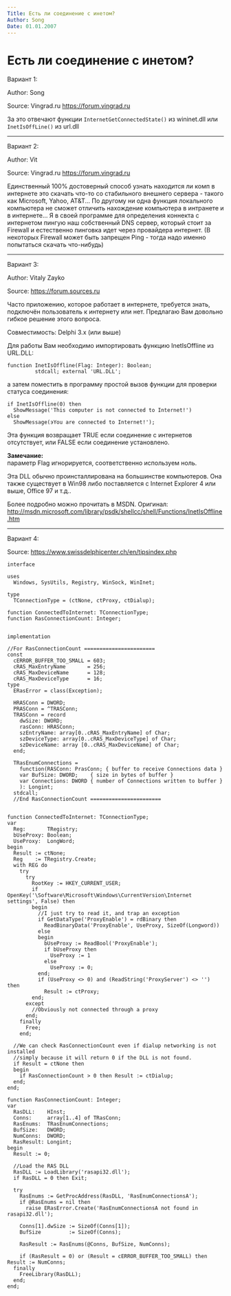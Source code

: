 ```yaml
---
Title: Есть ли соединение с инетом?
Author: Song
Date: 01.01.2007
---
```



Есть ли соединение с инетом?
============================

Вариант 1:

Author: Song

Source: Vingrad.ru <https://forum.vingrad.ru>


За это отвечают функции `InternetGetConnectedState()` из wininet.dll или
`InetIsOffLine()` из url.dll

------------------------------------------------------------------------

Вариант 2:

Author: Vit

Source: Vingrad.ru <https://forum.vingrad.ru>

Единственный 100% достоверный способ узнать находится ли комп в
интернете это скачать что-то со стабильного внешнего сервера - такого
как Microsoft, Yahoo, AT&T... По другому ни одна функция локального
компьютера не сможет отличить нахождение компьютера в интранете и в
интернете... Я в своей программе для определения коннекта с интернетом
пингую наш собственный DNS сервер, который стоит за Firewall и
естественно пинговка идет через провайдера интернет. (В некоторых
Firewall может быть запрещен Ping - тогда надо именно попытаться скачать
что-нибудь)

------------------------------------------------------------------------

Вариант 3:

Author: Vitaly Zayko

Source: <https://forum.sources.ru>

Часто приложению, которое работает в интернете, требуется знать,
подключён пользователь к интернету или нет. Предлагаю Вам довольно
гибкое решение этого вопроса.

Совместимость: Delphi 3.x (или выше)

Для работы Вам необходимо импортировать функцию InetIsOffline из
URL.DLL:

    function InetIsOffline(Flag: Integer): Boolean;
             stdcall; external 'URL.DLL';

а затем поместить в программу простой вызов функции для проверки статуса
соединения:

    if InetIsOffline(0) then
      ShowMessage('This computer is not connected to Internet!')
    else
      ShowMessage(эYou are connected to Internet!');

Эта функция возвращает TRUE если соединение с интернетов отсутствует,
или FALSE если соединение установлено.

**Замечание:**  
параметр Flag игнорируется, соответственно используем ноль.

Эта DLL обычно проинсталлирована на большинстве компьютеров. Она также
существует в Win98 либо поставляется с Internet Explorer 4 или выше,
Office 97 и т.д..

Более подробно можно прочитать в MSDN. Оригинал:
http://msdn.microsoft.com/library/psdk/shellcc/shell/Functions/InetIsOffline.htm

------------------------------------------------------------------------

Вариант 4:

Source: <https://www.swissdelphicenter.ch/en/tipsindex.php>

    interface 
     
    uses 
      Windows, SysUtils, Registry, WinSock, WinInet; 
     
    type 
      TConnectionType = (ctNone, ctProxy, ctDialup); 
     
    function ConnectedToInternet: TConnectionType; 
    function RasConnectionCount: Integer; 
     
     
    implementation 
     
    //For RasConnectionCount ======================= 
    const 
      cERROR_BUFFER_TOO_SMALL = 603; 
      cRAS_MaxEntryName       = 256; 
      cRAS_MaxDeviceName      = 128; 
      cRAS_MaxDeviceType      = 16; 
    type 
      ERasError = class(Exception); 
     
      HRASConn = DWORD; 
      PRASConn = ^TRASConn; 
      TRASConn = record 
        dwSize: DWORD; 
        rasConn: HRASConn; 
        szEntryName: array[0..cRAS_MaxEntryName] of Char; 
        szDeviceType: array[0..cRAS_MaxDeviceType] of Char; 
        szDeviceName: array [0..cRAS_MaxDeviceName] of Char; 
      end; 
     
      TRasEnumConnections = 
        function(RASConn: PrasConn; { buffer to receive Connections data } 
        var BufSize: DWORD;    { size in bytes of buffer } 
        var Connections: DWORD { number of Connections written to buffer } 
        ): Longint;  
      stdcall; 
      //End RasConnectionCount ======================= 
     
     
    function ConnectedToInternet: TConnectionType; 
    var 
      Reg:       TRegistry; 
      bUseProxy: Boolean; 
      UseProxy:  LongWord; 
    begin 
      Result := ctNone; 
      Reg    := TRegistry.Create; 
      with REG do 
        try 
          try 
            RootKey := HKEY_CURRENT_USER; 
            if OpenKey('\Software\Microsoft\Windows\CurrentVersion\Internet settings', False) then  
            begin 
              //I just try to read it, and trap an exception 
              if GetDataType('ProxyEnable') = rdBinary then 
                ReadBinaryData('ProxyEnable', UseProxy, SizeOf(Longword)) 
              else  
              begin 
                bUseProxy := ReadBool('ProxyEnable'); 
                if bUseProxy then 
                  UseProxy := 1 
                else 
                  UseProxy := 0; 
              end; 
              if (UseProxy <> 0) and (ReadString('ProxyServer') <> '') then 
                Result := ctProxy; 
            end; 
          except 
            //Obviously not connected through a proxy 
          end; 
        finally 
          Free; 
        end; 
     
      //We can check RasConnectionCount even if dialup networking is not installed 
      //simply because it will return 0 if the DLL is not found. 
      if Result = ctNone then  
      begin 
        if RasConnectionCount > 0 then Result := ctDialup; 
      end; 
    end; 
     
    function RasConnectionCount: Integer; 
    var 
      RasDLL:    HInst; 
      Conns:     array[1..4] of TRasConn; 
      RasEnums:  TRasEnumConnections; 
      BufSize:   DWORD; 
      NumConns:  DWORD; 
      RasResult: Longint; 
    begin 
      Result := 0; 
     
      //Load the RAS DLL 
      RasDLL := LoadLibrary('rasapi32.dll'); 
      if RasDLL = 0 then Exit; 
     
      try 
        RasEnums := GetProcAddress(RasDLL, 'RasEnumConnectionsA'); 
        if @RasEnums = nil then 
          raise ERasError.Create('RasEnumConnectionsA not found in rasapi32.dll'); 
     
        Conns[1].dwSize := SizeOf(Conns[1]); 
        BufSize         := SizeOf(Conns); 
     
        RasResult := RasEnums(@Conns, BufSize, NumConns); 
     
        if (RasResult = 0) or (Result = cERROR_BUFFER_TOO_SMALL) then Result := NumConns; 
      finally 
        FreeLibrary(RasDLL); 
      end; 
    end;

